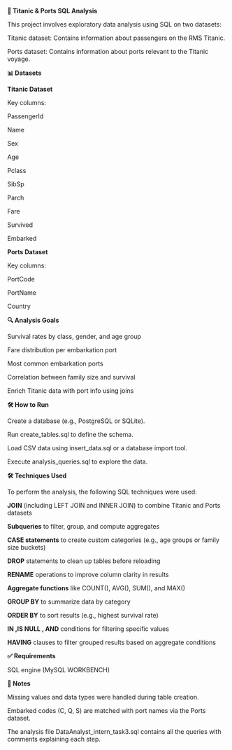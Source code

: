 **🚢 Titanic & Ports SQL Analysis**

This project involves exploratory data analysis using SQL on two datasets:

Titanic dataset: Contains information about passengers on the RMS Titanic.

Ports dataset: Contains information about ports relevant to the Titanic voyage.



**📊 Datasets**

**Titanic Dataset**

Key columns:

PassengerId

Name

Sex

Age

Pclass

SibSp

Parch

Fare

Survived

Embarked


**Ports Dataset**

Key columns:

PortCode

PortName

Country



**🔍 Analysis Goals**

Survival rates by class, gender, and age group

Fare distribution per embarkation port

Most common embarkation ports

Correlation between family size and survival

Enrich Titanic data with port info using joins



**🛠️ How to Run**

Create a database (e.g., PostgreSQL or SQLite).

Run create_tables.sql to define the schema.

Load CSV data using insert_data.sql or a database import tool.

Execute analysis_queries.sql to explore the data.

**🛠️ Techniques Used**

To perform the analysis, the following SQL techniques were used:

**JOIN** (including LEFT JOIN and INNER JOIN) to combine Titanic and Ports datasets

**Subqueries**  to filter, group, and compute aggregates

 **CASE statements**  to create custom categories (e.g., age groups or family size buckets)

**DROP** statements to clean up tables before reloading

**RENAME** operations to improve column clarity in results

**Aggregate functions** like COUNT(), AVG(), SUM(), and MAX()

**GROUP BY**  to summarize data by category

**ORDER BY** to sort results (e.g., highest survival rate)

**IN ,IS NULL , AND** conditions for filtering specific values

**HAVING** clauses to filter grouped results based on aggregate conditions


**✅ Requirements**

SQL engine (MySQL WORKBENCH)


**📌 Notes**

Missing values and data types were handled during table creation.

Embarked codes (C, Q, S) are matched with port names via the Ports dataset.

The analysis file DataAnalyst_intern_task3.sql contains all the queries with comments explaining each step.


